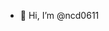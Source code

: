 - 👋 Hi, I’m @ncd0611
<!--- 👀 I’m interested in ...
 🌱 I’m currently learning ...
 💞️ I’m looking to collaborate on ...
 📫 How to reach me ...
--->

<!---
ncd0611/ncd0611 is a ✨ special ✨ repository because its `README.md` (this file) appears on your GitHub profile.
You can click the Preview link to take a look at your changes.
--->
